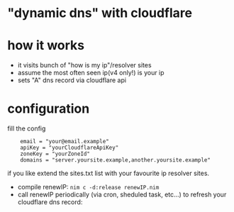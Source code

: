 "dynamic dns" with cloudflare 
=============================

how it works
============

- it visits bunch of "how is my ip"/resolver sites
- assume the most often seen ip(v4 only!) is your ip
- sets "A" dns record via cloudflare api


configuration
=============

fill the config
```
	email = "your@email.example"
	apiKey = "yourCloudflareApiKey"
	zoneKey = "yourZoneId"
	domains = "server.yoursite.example,another.yoursite.example"
```

if you like extend the sites.txt list with your favourite ip resolver sites.


- compile renewIP: `nim c -d:release renewIP.nim`
- call renewIP periodically (via cron, sheduled task, etc...) to refresh your cloudflare dns record:

